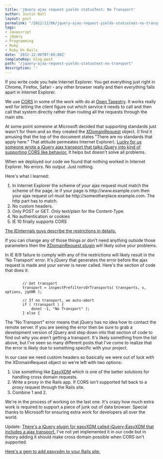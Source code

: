```yaml
---
title: 'jQuery ajax request yields statusText: No Transport'
author: Justin Ball
layout: post
permalink: "/2012/12/06/jquery-ajax-request-yields-statustext-no-transport/"
tags:
- Javascript
- jQuery
- Programming
- Ruby
- Ruby On Rails
date: '2012-12-06T07:00:00Z'
templateKey: blog-post
path: "/jquery-ajax-request-yields-statustext-no-transport"
description: ''
---
```


If you write code you hate Internet Explorer. You get everything just right in Chrome, Firefox, Safari - any other browser really and then everything falls apart in Internet Explorer.

We use <a href="http://en.wikipedia.org/wiki/Cross-origin_resource_sharing">CORS</a> in some of the work with do at <a href="http://www.opentapestry.com">Open Tapestry</a>. It works really well for letting the client figure out which service it needs to call and then call that system directly rather than routing all the requests through the main site.

At some point someone at Microsoft decided that supporting standards just wasn't for them and so they created the <a href="http://msdn.microsoft.com/en-us/library/ie/cc288060(v=vs.85).aspx">XDomainRequest</a> object. (I find it amusing that the top of the document states "There are no standards that apply here." That attitude permeates Internet Explorer). <a href="https://github.com/MoonScript/jQuery-ajaxTransport-XDomainRequest">Lucky for us someone wrote a jQuery ajax transport that talks jQuery into kind of supporting CORS like behavior.</a> It helps but doesn't solve all problems.

When we deployed our code we found that nothing worked in Internet Explorer. No errors. No output. Just nothing.

Here's what I learned:

<ol>
<li>In Internet Explorer the scheme of your ajax request must match the scheme of the page. ie if your page is http://www.example.com then your ajax request url must be http://someotherplace.example.com. The http part has to match.</li>
<li>No custom headers.</li>
<li>Only POST or GET. Only text/plain for the Content-Type.</li>
<li>No authentication or cookies</li>
<li>IE 10 finally supports CORS</li>
</ol>

<a href="http://blogs.msdn.com/b/ieinternals/archive/2010/05/13/xdomainrequest-restrictions-limitations-and-workarounds.aspx">The IEInternals guys describe the restrictions in details.</a>

If you can change any of those things or don't need anything outside those parameters then the <a href="https://github.com/MoonScript/jQuery-ajaxTransport-XDomainRequest">XDomainRequest plugin</a> will likely solve your problems.

In IE 8/9 failure to comply with any of the restrictions will likely result in the 'No Transport' error. It's jQuery that generates the error before the ajax request is made and your server is never called. Here's the section of code that does it:
<pre><code class="javascript">
		// Get transport
		transport = inspectPrefiltersOrTransports( transports, s, options, jqXHR );

		// If no transport, we auto-abort
		if ( !transport ) {
			done( -1, "No Transport" );
		} else {
</pre></code>

The "No Transport" error means that jQuery has no idea how to contact the remote server. If you are seeing the error then be sure to grab a development version of jQuery and step down into that section of code to find out why you aren't getting a transport. It's likely something from the list above, but I've seen so many different posts that I've come to realize that the error is likely due to something specific with your project.

In our case we need custom headers so basically we were out of luck with the XDomainRequest object so we're left with two options:
<ol>
<li>Use something like <a href="http://easyxdm.net/wp/">EasyXDM</a> which is one of the better solutions for handling cross domain requests.</li>
<li>Write a proxy in the Rails app. If CORS isn't supported fall back to a proxy request through the Rails site.</li>
<li>Combine 1 and 2.</li>
</ol>

We're in the process of working on the last one. It's crazy how much extra work is required to support a piece of junk out of data browser. Special thanks to Microsoft for ensuring extra work for developers all over the world.

Update:
<a href="https://github.com/GyldendalDigital/jQuery-EasyXDM">There's a jQuery plugin for easyXDM called jQuery-EasyXDM that includes a ajax transport.</a> I've not yet implemented it in our code but in theory adding it should make cross domain possible when CORS isn't supported.

<a href="https://github.com/Octo-Labs/easyxdm-rails">Here's a gem to add easyxdm to your Rails site.</a>
